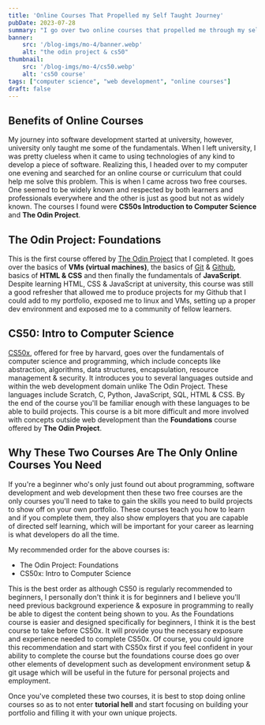 ```yaml
---
title: 'Online Courses That Propelled my Self Taught Journey'
pubDate: 2023-07-28 
summary: "I go over two online courses that propelled me through my self taught web-dev/programming journey."
banner:
    src: '/blog-imgs/mo-4/banner.webp'
    alt: "the odin project & cs50"
thumbnail:
    src: '/blog-imgs/mo-4/cs50.webp' 
    alt: 'cs50 course'
tags: ["computer science", "web development", "online courses"]
draft: false
---
```


## Benefits of Online Courses

My journey into software development started at university, however, university only taught me some of the fundamentals. When I left university, I was pretty clueless when it came to using technologies of any kind to develop a piece of software. Realizing this, I headed over to my computer one evening and searched for an online course or curriculum that could help me solve this problem. This is when I came across two free courses. One seemed to be widely known and respected by both learners and professionals everywhere and the other is just as good but not as widely known. The courses I found were **CS50s Introduction to Computer Science** and **The Odin Project**.

## The Odin Project: Foundations

This is the first course offered by [The Odin Project](https://www.theodinproject.com/paths/foundations/courses/foundations) that I completed. It goes over the basics of **VMs (virtual machines)**, the basics of [Git](https://git-scm.com/) & [Github](https://github.com/), basics of **HTML & CSS** and then finally the fundamentals of **JavaScript**. Despite learning HTML, CSS & JavaScript at university, this course was still a good refresher that allowed me to produce projects for my Github that I could add to my portfolio, exposed me to linux and VMs, setting up a proper dev environment and exposed me to a community of fellow learners. 

## CS50: Intro to Computer Science

[CS50x](https://cs50.harvard.edu/x/2023/), offered for free by harvard, goes over the fundamentals of computer science and programming, which include concepts like abstraction, algorithms, data structures, encapsulation, resource management & security. It introduces you to several languages outside and within the web development domain unlike The Odin Project. These languages include Scratch, C, Python, JavaScript, SQL, HTML & CSS. By the end of the course you'll be familiar enough with these languages to be able to build projects. This course is a bit more difficult and more involved with concepts outside web development than the **Foundations** course offered by **The Odin Project**.

## Why These Two Courses Are The Only Online Courses You Need

If you're a beginner who's only just found out about programming, software development and web development then these two free courses are the only courses you'll need to take to gain the skills you need to build projects to show off on your own portfolio. These courses teach you how to learn and if you complete them, they also show employers that you are capable of directed self learning, which will be important for your career as learning is what developers do all the time. 

My recommended order for the above courses is:

- The Odin Project: Foundations
- CS50x: Intro to Computer Science

This is the best order as although CS50 is regularly recommended to beginners, I personally don't think it is for beginners and I believe you'll need previous background experience & exposure in programming to really be able to digest the content being shown to you. As the Foundations course is easier and designed specifically for beginners, I think it is the best course to take before CS50x. It will provide you the necessary exposure and experience needed to complete CS50x. Of course, you could ignore this recommendation and start with CS50x first if you feel confident in your ability to complete the course but the foundations course does go over other elements of development such as development environment setup & git usage which will be useful in the future for personal projects and employment.

Once you've completed these two courses, it is best to stop doing online courses so as to not enter **tutorial hell** and start focusing on building your portfolio and filling it with your own unique projects.
